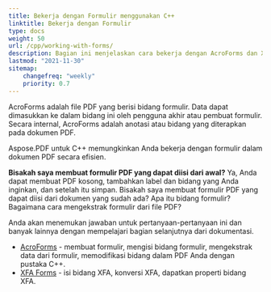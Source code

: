 ```yaml
---
title: Bekerja dengan Formulir menggunakan C++
linktitle: Bekerja dengan Formulir
type: docs
weight: 50
url: /cpp/working-with-forms/
description: Bagian ini menjelaskan cara bekerja dengan AcroForms dan XFA Forms dalam dokumen PDF Anda menggunakan Aspose.PDF untuk C++.
lastmod: "2021-11-30"
sitemap:
    changefreq: "weekly"
    priority: 0.7
---
```


AcroForms adalah file PDF yang berisi bidang formulir. Data dapat dimasukkan ke dalam bidang ini oleh pengguna akhir atau pembuat formulir. Secara internal, AcroForms adalah anotasi atau bidang yang diterapkan pada dokumen PDF.

Aspose.PDF untuk C++ memungkinkan Anda bekerja dengan formulir dalam dokumen PDF secara efisien.

**Bisakah saya membuat formulir PDF yang dapat diisi dari awal?**
Ya, Anda dapat membuat PDF kosong, tambahkan label dan bidang yang Anda inginkan, dan setelah itu simpan. Bisakah saya membuat formulir PDF yang dapat diisi dari dokumen yang sudah ada? Apa itu bidang formulir? Bagaimana cara mengekstrak formulir dari file PDF?

Anda akan menemukan jawaban untuk pertanyaan-pertanyaan ini dan banyak lainnya dengan mempelajari bagian selanjutnya dari dokumentasi.


- [AcroForms](/pdf/cpp/acroforms/) - membuat formulir, mengisi bidang formulir, mengekstrak data dari formulir, memodifikasi bidang dalam PDF Anda dengan pustaka C++.
- [XFA Forms](/pdf/cpp/xfa-forms/) - isi bidang XFA, konversi XFA, dapatkan properti bidang XFA.
